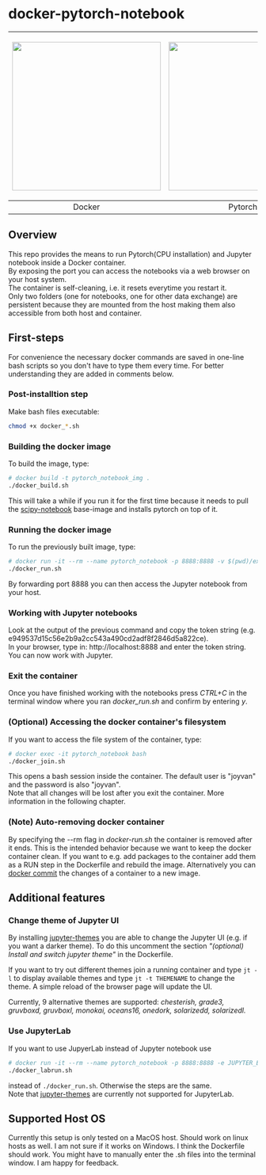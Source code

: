 # docker-pytorch-notebook



| <p><img width="300" src="https://upload.wikimedia.org/wikipedia/commons/7/79/Docker_%28container_engine%29_logo.png" /></p> | <p><img width="300" src="https://upload.wikimedia.org/wikipedia/commons/9/96/Pytorch_logo.png" /></p> | <p><img width="300" src="https://upload.wikimedia.org/wikipedia/commons/thumb/3/38/Jupyter_logo.svg/250px-Jupyter_logo.svg.png" /></p> |
|:-------------------------:|:-------------------------:|:-------------------------:|
|           Docker          |          Pytorch          | Jupyter notebook/ JupyterLab |



## Overview
This repo provides the means to run Pytorch(CPU installation) and Jupyter notebook inside a Docker container.  
By exposing the port you can access the notebooks via a web browser on your host system.  
The container is self-cleaning, i.e. it resets everytime you restart it.  
Only two folders (one for notebooks, one for other data exchange) are persistent because they are mounted from the host making them also accessible from both host and container.

## First-steps
For convenience the necessary docker commands are saved in one-line bash scripts so you don't have to type them every time. For better understanding they are added in comments below.

### Post-installtion step
Make bash files executable:
```bash
chmod +x docker_*.sh
```


### Building the docker image
To build the image, type:
```bash
# docker build -t pytorch_notebook_img .
./docker_build.sh
```
This will take a while if you run it for the first time because it needs to pull the [scipy-notebook](https://hub.docker.com/r/jupyter/scipy-notebook) base-image and installs pytorch on top of it.

### Running the docker image 
To run the previously built image, type:
```bash
# docker run -it --rm --name pytorch_notebook -p 8888:8888 -v $(pwd)/exchange:/home/jovyan/exchange -v $(pwd)/notebooks:/home/jovyan/work pytorch_notebook_img
./docker_run.sh
```
By forwarding port 8888 you can then access the Jupyter notebook from your host.

### Working with Jupyter notebooks
Look at the output of the previous command and copy the token string (e.g. e949537d15c56e2b9a2cc543a490cd2adf8f2846d5a822ce).  
In your browser, type in: http://localhost:8888 and enter the token string. You can now work with Jupyter.

### Exit the container
Once you have finished working with the notebooks press *CTRL+C* in the terminal window where you ran *docker_run.sh* and confirm by entering *y*.  

### (Optional) Accessing the docker container's filesystem
If you want to access the file system of the container, type:
```bash
# docker exec -it pytorch_notebook bash
./docker_join.sh
```
This opens a bash session inside the container. The default user is "joyvan" and the password is also "joyvan".  
Note that all changes will be lost after you exit the container. More information in the following chapter.

### (Note) Auto-removing docker container
By specifying the --rm flag in *docker-run.sh* the container is removed after it ends.
This is the intended behavior because we want to keep the docker container clean. If you want to e.g. add packages to the container add them as a RUN step in the Dockerfile and rebuild the image. Alternatively you can [docker commit](https://docs.docker.com/engine/reference/commandline/commit/) the changes of a container to a new image.

## Additional features

### Change theme of Jupyter UI
By installing [jupyter-themes](https://github.com/dunovank/jupyter-themes) you are able to change the Jupyter UI (e.g. if you want a darker theme). To do this uncomment the section _"(optional) Install and switch jupyter theme"_ in the Dockerfile.

If you want to try out different themes join a running container and type ```jt -l``` to display available themes and type ```jt -t THEMENAME``` to change the theme. A simple reload of the browser page will update the UI.

Currently, 9 alternative themes are supported: _chesterish, grade3, gruvboxd, gruvboxl, monokai, oceans16, onedork, solarizedd, solarizedl._

### Use JupyterLab
If you want to use JupyerLab instead of Jupyter notebook use
```bash
# docker run -it --rm --name pytorch_notebook -p 8888:8888 -e JUPYTER_ENABLE_LAB=yes -v $(pwd)/exchange:/home/jovyan/exchange -v $(pwd)/notebooks:/home/jovyan/work pytorch_notebook_img
./docker_labrun.sh
```
instead of ```./docker_run.sh```. Otherwise the steps are the same.  
Note that [jupyter-themes](https://github.com/dunovank/jupyter-themes) are currently not supported for JupyterLab.

## Supported Host OS
Currently this setup is only tested on a MacOS host. Should work on linux hosts as well.
I am not sure if it works on Windows. I think the Dockerfile should work. You might have to manually enter the .sh files into the terminal window. I am happy for feedback.
